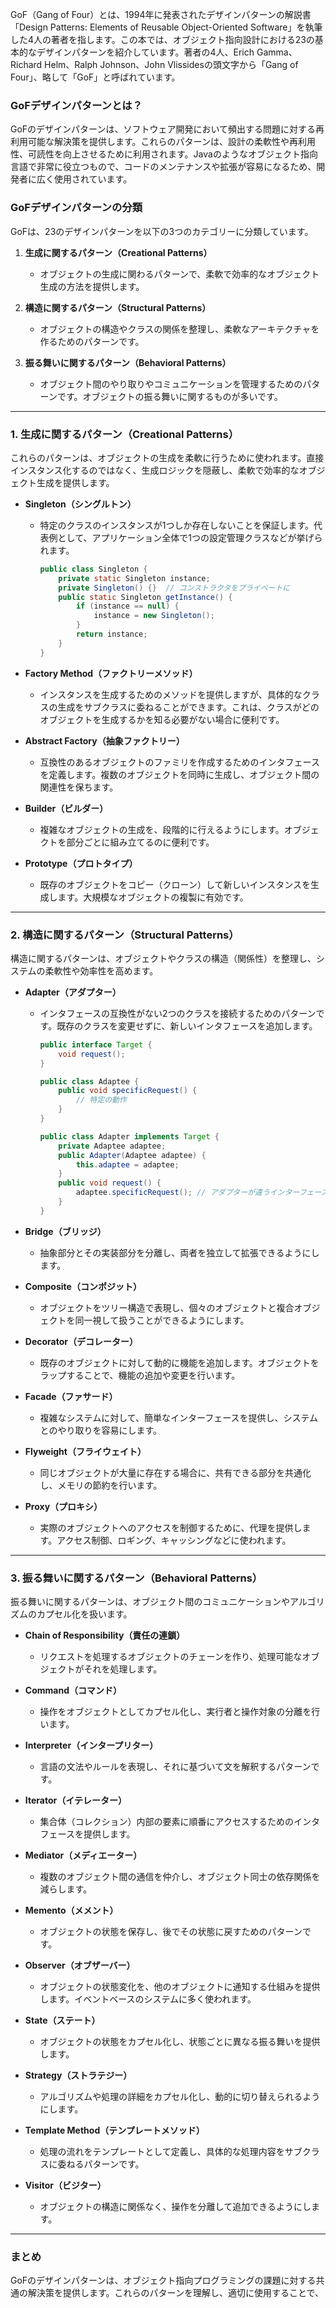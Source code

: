 GoF（Gang of Four）とは、1994年に発表されたデザインパターンの解説書「Design Patterns: Elements of Reusable Object-Oriented Software」を執筆した4人の著者を指します。この本では、オブジェクト指向設計における23の基本的なデザインパターンを紹介しています。著者の4人、Erich Gamma、Richard Helm、Ralph Johnson、John Vlissidesの頭文字から「Gang of Four」、略して「GoF」と呼ばれています。

### GoFデザインパターンとは？
GoFのデザインパターンは、ソフトウェア開発において頻出する問題に対する再利用可能な解決策を提供します。これらのパターンは、設計の柔軟性や再利用性、可読性を向上させるために利用されます。Javaのようなオブジェクト指向言語で非常に役立つもので、コードのメンテナンスや拡張が容易になるため、開発者に広く使用されています。

### GoFデザインパターンの分類
GoFは、23のデザインパターンを以下の3つのカテゴリーに分類しています。

1. **生成に関するパターン（Creational Patterns）**
   - オブジェクトの生成に関わるパターンで、柔軟で効率的なオブジェクト生成の方法を提供します。

2. **構造に関するパターン（Structural Patterns）**
   - オブジェクトの構造やクラスの関係を整理し、柔軟なアーキテクチャを作るためのパターンです。

3. **振る舞いに関するパターン（Behavioral Patterns）**
   - オブジェクト間のやり取りやコミュニケーションを管理するためのパターンです。オブジェクトの振る舞いに関するものが多いです。

---

### 1. 生成に関するパターン（Creational Patterns）
これらのパターンは、オブジェクトの生成を柔軟に行うために使われます。直接インスタンス化するのではなく、生成ロジックを隠蔽し、柔軟で効率的なオブジェクト生成を提供します。

- **Singleton（シングルトン）**
  - 特定のクラスのインスタンスが1つしか存在しないことを保証します。代表例として、アプリケーション全体で1つの設定管理クラスなどが挙げられます。
  
    ```java
    public class Singleton {
        private static Singleton instance;
        private Singleton() {}  // コンストラクタをプライベートに
        public static Singleton getInstance() {
            if (instance == null) {
                instance = new Singleton();
            }
            return instance;
        }
    }
    ```

- **Factory Method（ファクトリーメソッド）**
  - インスタンスを生成するためのメソッドを提供しますが、具体的なクラスの生成をサブクラスに委ねることができます。これは、クラスがどのオブジェクトを生成するかを知る必要がない場合に便利です。

- **Abstract Factory（抽象ファクトリー）**
  - 互換性のあるオブジェクトのファミリを作成するためのインタフェースを定義します。複数のオブジェクトを同時に生成し、オブジェクト間の関連性を保ちます。

- **Builder（ビルダー）**
  - 複雑なオブジェクトの生成を、段階的に行えるようにします。オブジェクトを部分ごとに組み立てるのに便利です。

- **Prototype（プロトタイプ）**
  - 既存のオブジェクトをコピー（クローン）して新しいインスタンスを生成します。大規模なオブジェクトの複製に有効です。

---

### 2. 構造に関するパターン（Structural Patterns）
構造に関するパターンは、オブジェクトやクラスの構造（関係性）を整理し、システムの柔軟性や効率性を高めます。

- **Adapter（アダプター）**
  - インタフェースの互換性がない2つのクラスを接続するためのパターンです。既存のクラスを変更せずに、新しいインタフェースを追加します。
  
    ```java
    public interface Target {
        void request();
    }
    
    public class Adaptee {
        public void specificRequest() {
            // 特定の動作
        }
    }
    
    public class Adapter implements Target {
        private Adaptee adaptee;
        public Adapter(Adaptee adaptee) {
            this.adaptee = adaptee;
        }
        public void request() {
            adaptee.specificRequest(); // アダプターが違うインターフェースを呼び出し
        }
    }
    ```

- **Bridge（ブリッジ）**
  - 抽象部分とその実装部分を分離し、両者を独立して拡張できるようにします。

- **Composite（コンポジット）**
  - オブジェクトをツリー構造で表現し、個々のオブジェクトと複合オブジェクトを同一視して扱うことができるようにします。

- **Decorator（デコレーター）**
  - 既存のオブジェクトに対して動的に機能を追加します。オブジェクトをラップすることで、機能の追加や変更を行います。

- **Facade（ファサード）**
  - 複雑なシステムに対して、簡単なインターフェースを提供し、システムとのやり取りを容易にします。

- **Flyweight（フライウェイト）**
  - 同じオブジェクトが大量に存在する場合に、共有できる部分を共通化し、メモリの節約を行います。

- **Proxy（プロキシ）**
  - 実際のオブジェクトへのアクセスを制御するために、代理を提供します。アクセス制御、ロギング、キャッシングなどに使われます。

---

### 3. 振る舞いに関するパターン（Behavioral Patterns）
振る舞いに関するパターンは、オブジェクト間のコミュニケーションやアルゴリズムのカプセル化を扱います。

- **Chain of Responsibility（責任の連鎖）**
  - リクエストを処理するオブジェクトのチェーンを作り、処理可能なオブジェクトがそれを処理します。

- **Command（コマンド）**
  - 操作をオブジェクトとしてカプセル化し、実行者と操作対象の分離を行います。

- **Interpreter（インタープリター）**
  - 言語の文法やルールを表現し、それに基づいて文を解釈するパターンです。

- **Iterator（イテレーター）**
  - 集合体（コレクション）内部の要素に順番にアクセスするためのインタフェースを提供します。

- **Mediator（メディエーター）**
  - 複数のオブジェクト間の通信を仲介し、オブジェクト同士の依存関係を減らします。

- **Memento（メメント）**
  - オブジェクトの状態を保存し、後でその状態に戻すためのパターンです。

- **Observer（オブザーバー）**
  - オブジェクトの状態変化を、他のオブジェクトに通知する仕組みを提供します。イベントベースのシステムに多く使われます。

- **State（ステート）**
  - オブジェクトの状態をカプセル化し、状態ごとに異なる振る舞いを提供します。

- **Strategy（ストラテジー）**
  - アルゴリズムや処理の詳細をカプセル化し、動的に切り替えられるようにします。

- **Template Method（テンプレートメソッド）**
  - 処理の流れをテンプレートとして定義し、具体的な処理内容をサブクラスに委ねるパターンです。

- **Visitor（ビジター）**
  - オブジェクトの構造に関係なく、操作を分離して追加できるようにします。

---

### まとめ
GoFのデザインパターンは、オブジェクト指向プログラミングの課題に対する共通の解決策を提供します。これらのパターンを理解し、適切に使用することで、
